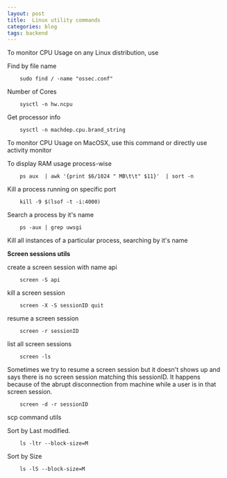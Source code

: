 ```yaml
---
layout: post
title:  Linux utility commands
categories: blog
tags: backend
---
```


To monitor CPU Usage on any Linux distribution, use

<script src="https://gist.github.com/x0v/1da78328ab5ad53ede03f9e8bdd78863.js"></script>

<!--more-->

Find by file name

        sudo find / -name "ossec.conf"

Number of Cores

        sysctl -n hw.ncpu

Get processor info
  
        sysctl -n machdep.cpu.brand_string

To monitor CPU Usage on MacOSX, use this command or directly use activity monitor

<script src="https://gist.github.com/x0v/e1d168fae1eeff2475bf994dd3987588.js"></script>

To display RAM usage process-wise

        ps aux  | awk '{print $6/1024 " MB\t\t" $11}'  | sort -n

Kill a process running on specific port

        kill -9 $(lsof -t -i:4000)

Search a process by it's name

        ps -aux | grep uwsgi

Kill all instances of a particular process, searching by it's name

<script src="https://gist.github.com/x0v/c9a2a082d6f67a4c5ce885a49d3b3f96.js"></script>        

        
**Screen sessions utils**

create a screen session with name api

        screen -S api
    
kill a screen session

        screen -X -S sessionID quit
    
resume a screen session

        screen -r sessionID
    
list all screen sessions

        screen -ls
    

Sometimes we try to resume a screen session but it doesn't shows up and says there is no screen session matching this sessionID. It happens because of the abrupt disconnection from machine while a user is in that screen session.


        screen -d -r sessionID
    
scp command utils
    
<script src="https://gist.github.com/x0v/eed9f37c15a2a1c250de1f7d74471b23.js"></script>

Sort by Last modified.

        ls -ltr --block-size=M
        
Sort by Size

        ls -lS --block-size=M


